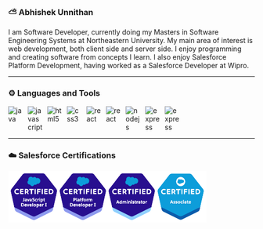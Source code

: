 ### ⛅ Abhishek Unnithan

I am Software Developer, currently doing my Masters in Software Engineering Systems at Northeastern University. My main area of interest is web development, both client side and server side. I enjoy programming and creating software from concepts I learn. I also enjoy Salesforce Platform Development, having worked as a Salesforce Developer at Wipro.

--- 


### ⚙️ Languages and Tools

<link rel="stylesheet" href="https://cdn.jsdelivr.net/gh/devicons/devicon@v2.15.1/devicon.min.css">
<div style="display:flex";>
<img src="https://cdn.jsdelivr.net/gh/devicons/devicon/icons/java/java-original-wordmark.svg" alt="java" style="width:30px; padding-right:10px;">
<img src="https://cdn.jsdelivr.net/gh/devicons/devicon/icons/javascript/javascript-original.svg" alt="javascript" style="width:30px; padding-right:10px;">
<img src="https://cdn.jsdelivr.net/gh/devicons/devicon/icons/html5/html5-plain-wordmark.svg" alt="html5" style="width:30px; padding-right:10px;">
<img src="https://cdn.jsdelivr.net/gh/devicons/devicon/icons/css3/css3-original-wordmark.svg" alt="css3" style="width:30px; padding-right:10px;">
<img src="https://cdn.jsdelivr.net/gh/devicons/devicon/icons/react/react-original.svg" alt="react" style="width:30px; padding-right:10px; ">
<img src="https://cdn.jsdelivr.net/gh/devicons/devicon/icons/nextjs/nextjs-original.svg" alt="react" style="width:30px; padding-right:10px;" />
<img src="https://cdn.jsdelivr.net/gh/devicons/devicon/icons/nodejs/nodejs-original.svg" alt="nodejs" style="width:30px; padding-right:10px; ">
<img src="https://cdn.jsdelivr.net/gh/devicons/devicon/icons/express/express-original.svg" alt="express" style="width:30px; padding-right:10px; ">
<img src="https://cdn.jsdelivr.net/gh/devicons/devicon/icons/salesforce/salesforce-original.svg" alt="express" style="width:30px; padding-right:10px; "> 
</div>

---

### ☁️ Salesforce Certifications
<img src="./TransparentImage.png" alt="force-certis" />


<!--
**abhishek98-force/abhishek98-force** is a ✨ _special_ ✨ repository because its `README.md` (this file) appears on your GitHub profile.

Here are some ideas to get you started:


-->
